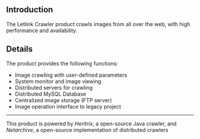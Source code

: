 ## Introduction ##

The Letlink Crawler product crawls images from all over the web, with high performance and availability.


## Details ##

The product provides the following functions:
  * Image crawling with user-defined parameters
  * System monitor and image viewing
  * Distributed servers for crawling
  * Distributed MySQL Database
  * Centralized image storage (FTP server)
  * Image operation interface to legacy project


---

This product is powered by _Heritrix_, a open-source Java crawler, and _Netarchive_, a open-source implementation of distributed crawlers